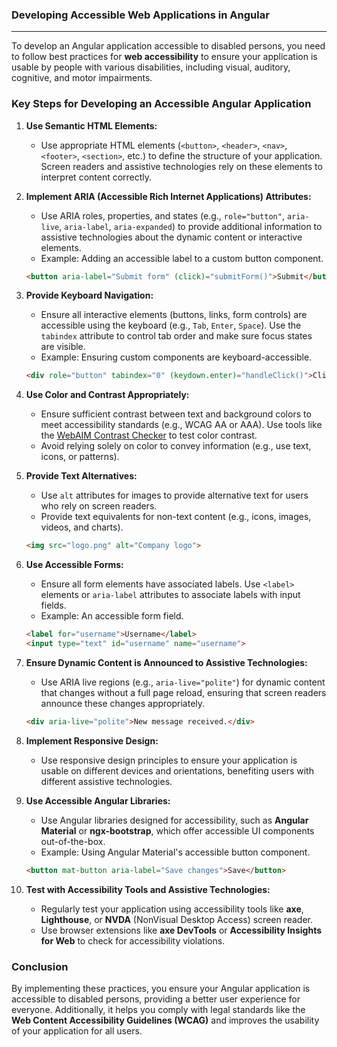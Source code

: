 ### Developing Accessible Web Applications in Angular
---


To develop an Angular application accessible to disabled persons, you need to follow best practices for **web accessibility** to ensure your application is usable by people with various disabilities, including visual, auditory, cognitive, and motor impairments.

### Key Steps for Developing an Accessible Angular Application

1. **Use Semantic HTML Elements:**
   - Use appropriate HTML elements (`<button>`, `<header>`, `<nav>`, `<footer>`, `<section>`, etc.) to define the structure of your application. Screen readers and assistive technologies rely on these elements to interpret content correctly.
   
2. **Implement ARIA (Accessible Rich Internet Applications) Attributes:**
   - Use ARIA roles, properties, and states (e.g., `role="button"`, `aria-live`, `aria-label`, `aria-expanded`) to provide additional information to assistive technologies about the dynamic content or interactive elements.
   - Example: Adding an accessible label to a custom button component.

   ```html
   <button aria-label="Submit form" (click)="submitForm()">Submit</button>
   ```

3. **Provide Keyboard Navigation:**
   - Ensure all interactive elements (buttons, links, form controls) are accessible using the keyboard (e.g., `Tab`, `Enter`, `Space`). Use the `tabindex` attribute to control tab order and make sure focus states are visible.
   - Example: Ensuring custom components are keyboard-accessible.

   ```html
   <div role="button" tabindex="0" (keydown.enter)="handleClick()">Clickable Item</div>
   ```

4. **Use Color and Contrast Appropriately:**
   - Ensure sufficient contrast between text and background colors to meet accessibility standards (e.g., WCAG AA or AAA). Use tools like the [WebAIM Contrast Checker](https://webaim.org/resources/contrastchecker/) to test color contrast.
   - Avoid relying solely on color to convey information (e.g., use text, icons, or patterns).

5. **Provide Text Alternatives:**
   - Use `alt` attributes for images to provide alternative text for users who rely on screen readers.
   - Provide text equivalents for non-text content (e.g., icons, images, videos, and charts).

   ```html
   <img src="logo.png" alt="Company logo">
   ```

6. **Use Accessible Forms:**
   - Ensure all form elements have associated labels. Use `<label>` elements or `aria-label` attributes to associate labels with input fields.
   - Example: An accessible form field.

   ```html
   <label for="username">Username</label>
   <input type="text" id="username" name="username">
   ```

7. **Ensure Dynamic Content is Announced to Assistive Technologies:**
   - Use ARIA live regions (e.g., `aria-live="polite"`) for dynamic content that changes without a full page reload, ensuring that screen readers announce these changes appropriately.

   ```html
   <div aria-live="polite">New message received.</div>
   ```

8. **Implement Responsive Design:**
   - Use responsive design principles to ensure your application is usable on different devices and orientations, benefiting users with different assistive technologies.

9. **Use Accessible Angular Libraries:**
   - Use Angular libraries designed for accessibility, such as **Angular Material** or **ngx-bootstrap**, which offer accessible UI components out-of-the-box.
   - Example: Using Angular Material's accessible button component.

   ```html
   <button mat-button aria-label="Save changes">Save</button>
   ```

10. **Test with Accessibility Tools and Assistive Technologies:**
    - Regularly test your application using accessibility tools like **axe**, **Lighthouse**, or **NVDA** (NonVisual Desktop Access) screen reader.
    - Use browser extensions like **axe DevTools** or **Accessibility Insights for Web** to check for accessibility violations.

### Conclusion

By implementing these practices, you ensure your Angular application is accessible to disabled persons, providing a better user experience for everyone. Additionally, it helps you comply with legal standards like the **Web Content Accessibility Guidelines (WCAG)** and improves the usability of your application for all users.